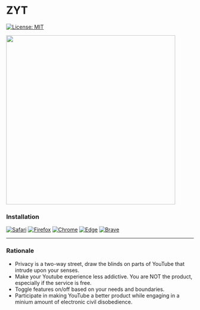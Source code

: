 # ZYT

[![License: MIT](https://img.shields.io/badge/License-MIT-yellow.svg)](https://opensource.org/licenses/MIT)

<img src="https://raw.githubusercontent.com/inversepolarity/ZenTube/main/src/promo/ZYT.png" height="454"/>

### Installation

[![Safari](https://img.shields.io/badge/Safari-f0f0f0?style=for-the-badge&logo=Safari&logoColor=black)](https://github.com/inversepolarity/ZenTube/raw/main/src/safari/build/sa_zentube-latest.zip)
[![Firefox](https://img.shields.io/badge/Mozilla_Firefox-FF7139?style=for-the-badge&logo=Firefox-Browser&logoColor=white)](https://addons.mozilla.org/en-US/firefox/addon/zentube/) [![Chrome](https://img.shields.io/badge/Google_chrome-4285F4?style=for-the-badge&logo=Google-chrome&logoColor=white)](https://bit.ly/3S3dTvT) [![Edge](https://img.shields.io/badge/Microsoft_Edge-0078D7?style=for-the-badge&logo=Microsoft-edge&logoColor=white)](https://bit.ly/3S3dTvT) [![Brave](https://img.shields.io/badge/Brave-FB542B?style=for-the-badge&logo=Brave&logoColor=white)](https://bit.ly/3S3dTvT)

---

### Rationale

- Privacy is a two-way street, draw the blinds on parts of YouTube that intrude upon your senses.
- Make your Youtube experience less addictive. You are NOT the product, especially if the service is free.
- Toggle features on/off based on your needs and boundaries. 
- Participate in making YouTube a better product while engaging in a minium amount of electronic civil disobedience.



